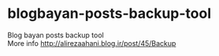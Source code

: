 # blogbayan-posts-backup-tool
Blog bayan posts backup tool  
More info http://alirezaahani.blog.ir/post/45/Backup
